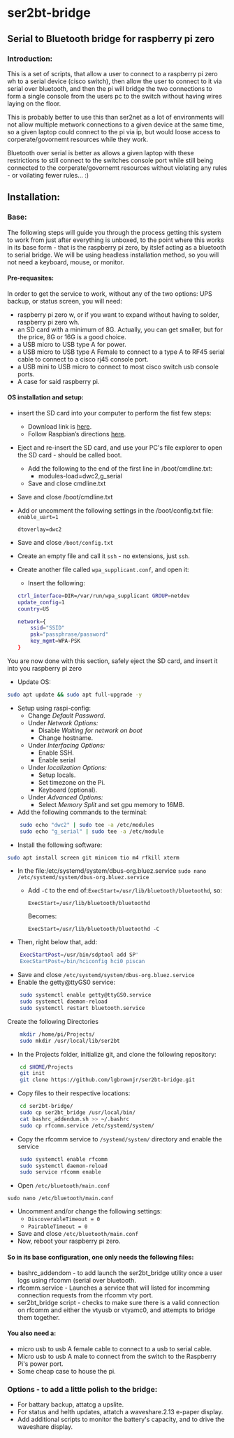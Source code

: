 # ser2bt-bridge
## Serial to Bluetooth bridge for raspberry pi zero

### Introduction:
This is a set of scripts, that allow a user to connect to a raspberry pi zero wh to a serial device (cisco switch), then allow the user to connect to it via serial over bluetooth, and then the pi will bridge the two connections to form a single console from the users pc to the switch without having wires laying on the floor.

This is probably better to use this than ser2net as a lot of environments will not allow multiple metwork connections to a given device at the same time, so a given laptop could connect to the pi via ip, but would loose access to corperate/govornemt resources while they work.

Bluetooth over serial is better as allows a given laptop with these restrictions to still connect to the switches console port while still being connected to the corperate/govornemt resources without violating any rules - or voilating fewer rules... :)

## Installation:
### Base:
The following steps will guide you through the process getting this system to work from just after everything is unboxed, to the point where this works in its base form - that is the raspberry pi zero, by itslef acting as a bluetooth to serial bridge.  We will be using headless installation method, so you will not need a keyboard, mouse, or monitor.
#### Pre-requasites:
In order to get the service to work, without any of the two options: UPS backup, or status screen, you will need:  
- raspberry pi zero w, or if you want to expand without having to solder, raspberry pi zero wh.
- an SD card with a minimum of 8G.  Actually, you can get smaller, but for the price, 8G or 16G is a good choice.
- a USB micro to USB type A for power.
- a USB micro to USB type A Female to connect to a type A to RF45 serial cable to connect to a cisco rj45 console port.
- a USB mini to USB micro to connect to most cisco switch usb console ports.
- A case for said raspberry pi.
#### OS installation and setup:
- insert the SD card into your computer to perform the fist few steps:
  - Download link is [here](https://www.raspberrypi.org/downloads/raspberry-pi-os/).
  - Follow Raspbian’s directions [here](https://www.raspberrypi.org/documentation/installation/installing-images/README.md).
- Eject and re-insert the SD card, and use your PC's file explorer to open the SD card - should be called boot.
  - Add the following to the end of the first line in /boot/cmdline.txt:
    - modules-load=dwc2,g_serial
  - Save and close cmdline.txt
- Save and close /boot/cmdline.txt
- Add or uncomment the following settings in the /boot/config.txt file:  
    `enable_uart=1`
    
    `dtoverlay=dwc2`
- Save and close `/boot/config.txt`
- Create an empty file and call it `ssh` - no extensions, just `ssh`.
- Create another file called `wpa_supplicant.conf`, and open it:
  - Insert the following:
  
  ```bash
  ctrl_interface=DIR=/var/run/wpa_supplicant GROUP=netdev
  update_config=1
  country=US
  
  network={
      ssid="SSID"
      psk="passphrase/password"
      key_mgmt=WPA-PSK
  }
  ```

You are now done with this section, safely eject the SD card, and insert it into you raspberry pi zero
- Update OS:

```bash
sudo apt update && sudo apt full-upgrade -y
```

- Setup using raspi-config:
  - Change *Default Password*.
  - Under *Network Options:*
    - Disable *Waiting for network on boot*
    - Change hostname.
  - Under *Interfacing Options:*
    - Enable SSH.
    - Enable serial
  - Under *localization Options:*
    - Setup locals.
    - Set timezone on the Pi.
    - Keyboard (optional).
  - Under *Advanced Options:*
    - Select *Memory Split* and set gpu memory to 16MB.
- Add the following commands to the terminal:

```bash
    sudo echo "dwc2" | sudo tee -a /etc/modules
    sudo echo "g_serial" | sudo tee -a /etc/module
```
 - Install the following software:
 
 ```bash
 sudo apt install screen git minicom tio m4 rfkill xterm
 ```
- In the file:/etc/systemd/system/dbus-org.bluez.service
`sudo nano /etc/systemd/system/dbus-org.bluez.service`
  - Add `-C` to the end of:`ExecStart=/usr/lib/bluetooth/bluetoothd`, so:
  
    `ExecStart=/usr/lib/bluetooth/bluetoothd`

    Becomes:

    `ExecStart=/usr/lib/bluetooth/bluetoothd -C`
- Then, right below that, add:
```bash
    ExecStartPost=/usr/bin/sdptool add SP'
    ExecStartPost=/bin/hciconfig hci0 piscan
```

  - Save and close `/etc/systemd/system/dbus-org.bluez.service`
- Enable the getty@ttyGS0 service:
```bash
    sudo systemctl enable getty@ttyGS0.service
    sudo systemctl daemon-reload
    sudo systemctl restart bluetooth.service
```
Create the following Directories
```bash
    mkdir /home/pi/Projects/
    sudo mkdir /usr/local/lib/ser2bt
```
- In the Projects folder, initialize git, and clone the following repository:
```bash
    cd $HOME/Projects
    git init
    git clone https://github.com/lgbrownjr/ser2bt-bridge.git
```
  - Copy files to their respective locations:
```bash
    cd ser2bt-bridge/
    sudo cp ser2bt_bridge /usr/local/bin/
    cat bashrc_addendum.sh >> ~/.bashrc
    sudo cp rfcomm.service /etc/systemd/system/
```
  - Copy the rfcomm service to `/systemd/system/` directory and enable the service
```bash
    sudo systemctl enable rfcomm
    sudo systemctl daemon-reload
    sudo service rfcomm enable
```
- Open `/etc/bluetooth/main.conf`

`sudo nano /etc/bluetooth/main.conf`
  - Uncomment and/or change the following settings:
    - `DiscoverableTimeout = 0`
    - `PairableTimeout = 0`
  - Save and close `/etc/bluetooth/main.conf`
- Now, reboot your raspberry pi zero.
  

 
#### So in its base configuration, one only needs the following files:
- bashrc_addendom - to add launch the ser2bt_bridge utility once a user logs using rfcomm (serial over bluetooth.
- rfcomm.service - Launches a service that will listed for incomming connection requests from the rfcomm vty port.
- ser2bt_bridge script - checks to make sure there is a valid connection on rfcomm and either the vtyusb or vtyamc0, and attempts to bridge them together.

#### You also need a:
- micro usb to usb A female cable to connect to a usb to serial cable.
- Micro usb to usb A male to connect from the switch to the Raspberry Pi's power port.
- Some cheap case to house the pi.

### Options - to add a little polish to the bridge:
- For battary backup, attatcg a upslite.
- For status and helth updates, attatch a waveshare.2.13 e-paper display.
- Add additional scripts to monitor the battery's capacity, and to drive the waveshare display.

